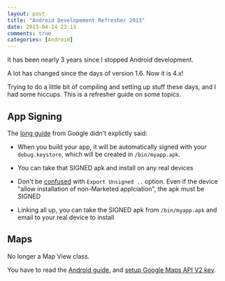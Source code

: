 ```yaml
---
layout: post
title: "Android Developement Refresher 2013"
date: 2013-04-24 23:13
comments: true
categories: [Android]
---
```


It has been nearly 3 years since I stopped Android development. 

A lot has changed since the days of version 1.6. Now it is 4.x!

Trying to do a little bit of compiling and setting up stuff these days, and I had some hiccups. This is a refresher guide on some topics.

<!-- more -->

## App Signing ##

The [long guide](http://developer.android.com/tools/publishing/app-signing.html) from Google didn't explictly said:

- When you build your app, it will be automatically signed with your `debug.keystore`, which will be created in `/bin/myapp.apk`.

- You can take that SIGNED apk and install on any real devices

- Don't be [confused](http://stackoverflow.com/q/4835925/242682) with `Export Unsigned ..` option. Even if the device "allow installation of non-Marketed applciation", the apk must be SIGNED

- Linking all up, you can take the SIGNED apk from `/bin/myapp.apk` and email to your real device to install


## Maps ##

No longer a Map View class. 

You have to read the [Android guide](http://developer.android.com/google/play-services/maps.html), and [setup Google Maps API V2 key](https://developers.google.com/maps/documentation/android/start#installing_the_google_maps_android_v2_api).

